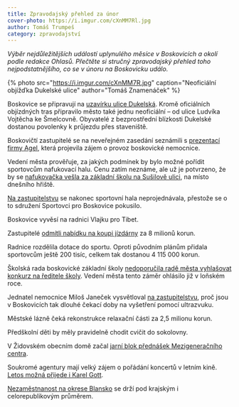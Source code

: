 ```yaml
---
title: Zpravodajský přehled za únor
cover-photo: https://i.imgur.com/cXnMM7Rl.jpg
author: Tomáš Trumpeš
category: zpravodajství
---
```


*Výběr nejdůležitějších událostí uplynulého měsíce v Boskovicích a okolí podle redakce Ohlasů. Přečtěte si stručný zpravodajský přehled toho  nejpodstatnějšího, co se v únoru na Boskovicku událo.*

{% photo src="https://i.imgur.com/cXnMM7R.jpg" caption="Neoficiální objížďka Dukelské ulice" author="Tomáš Znamenáček" %}

Boskovice se připravují na [uzavírku ulice Dukelská](http://www.ohlasy.info/clanky/2018/02/dukelska-informace.html). Kromě oficiálních objízdných tras připravilo město také jednu neoficiální – od ulice Ludvíka Vojtěcha ke Šmelcovně. Obyvatelé z bezprostřední blízkosti Dukelské dostanou povolenky k průjezdu přes staveniště.

Boskovičtí zastupitelé se na neveřejném zasedání seznámili s [prezentací firmy Agel](http://www.ohlasy.info/clanky/2018/02/prezentace-agel.html), která projevila zájem o provoz boskovické nemocnice.

Vedení města prověřuje, za jakých podmínek by bylo možné pořídit sportovcům nafukovací halu. Cenu zatím neznáme, ale už je potvrzeno, že by se [nafukovačka vešla za základní školu na Sušilově ulici](http://www.ohlasy.info/clanky/2018/02/z-radnice.html), na místo dnešního hřiště.

[Na zastupitelstvu](http://www.ohlasy.info/clanky/2018/02/zastupitelstvo.html) se nakonec sportovní hala neprojednávala, přestože se o to sdružení Sportovci pro Boskovice pokusilo.

Boskovice vyvěsí na radnici Vlajku pro Tibet.

Zastupitelé [odmítli nabídku na koupi jízdárny](http://www.ohlasy.info/clanky/2018/02/zastupitelstvo.html) za 8 milionů korun.

Radnice rozdělila dotace do sportu. Oproti původním plánům přidala sportovcům ještě 200 tisíc, celkem tak dostanou 4 115 000 korun.

Školská rada boskovické základní školy [nedoporučila radě města vyhlašovat konkurz na ředitele školy](http://www.ohlasy.info/clanky/2018/02/z-radnice.html). Vedení města tento záměr ohlásilo již v loňském roce.

Jednatel nemocnice Miloš Janeček vysvětloval [na zastupitelstvu](http://www.ohlasy.info/clanky/2018/02/zastupitelstvo.html), proč jsou v Boskovicích tak dlouhé čekací doby na vyšetření pomocí ultrazvuku.

Městské lázně čeká rekonstrukce relaxační části za 2,5 milionu korun.

Předškolní děti by měly pravidelně chodit cvičit do sokolovny.

V Židovském obecním domě začal [jarní blok přednášek Mezigeneračního centra](http://boskovice.cz/prednaska-mezigeneracniho-centra-o-nbsp-mauretanii/d-32805).

Soukromé agentury mají velký zájem o pořádání koncertů v letním kině. [Letos možná přijede i Karel Gott](http://www.ohlasy.info/clanky/2018/02/z-radnice.html).

[Nezaměstnanost na okrese Blansko](http://zrcadlo.net/clanky/Nezamestnanost-se-drzi-pod-krajskym-i-republikovym-prumerem-4657/) se drží pod krajským i celorepublikovým průměrem.
